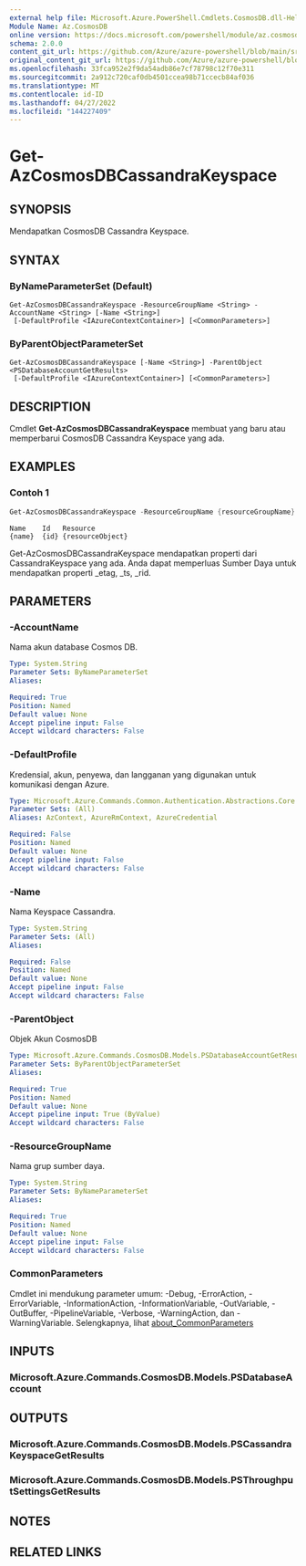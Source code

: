```yaml
---
external help file: Microsoft.Azure.PowerShell.Cmdlets.CosmosDB.dll-Help.xml
Module Name: Az.CosmosDB
online version: https://docs.microsoft.com/powershell/module/az.cosmosdb/get-azcosmosdbcassandrakeyspace
schema: 2.0.0
content_git_url: https://github.com/Azure/azure-powershell/blob/main/src/CosmosDB/CosmosDB/help/Get-AzCosmosDBCassandraKeyspace.md
original_content_git_url: https://github.com/Azure/azure-powershell/blob/main/src/CosmosDB/CosmosDB/help/Get-AzCosmosDBCassandraKeyspace.md
ms.openlocfilehash: 33fca952e2f9da54adb86e7cf78798c12f70e311
ms.sourcegitcommit: 2a912c720caf0db4501ccea98b71ccecb84af036
ms.translationtype: MT
ms.contentlocale: id-ID
ms.lasthandoff: 04/27/2022
ms.locfileid: "144227409"
---
```

# Get-AzCosmosDBCassandraKeyspace

## SYNOPSIS
Mendapatkan CosmosDB Cassandra Keyspace.

## SYNTAX

### ByNameParameterSet (Default)
```
Get-AzCosmosDBCassandraKeyspace -ResourceGroupName <String> -AccountName <String> [-Name <String>]
 [-DefaultProfile <IAzureContextContainer>] [<CommonParameters>]
```

### ByParentObjectParameterSet
```
Get-AzCosmosDBCassandraKeyspace [-Name <String>] -ParentObject <PSDatabaseAccountGetResults>
 [-DefaultProfile <IAzureContextContainer>] [<CommonParameters>]
```

## DESCRIPTION
Cmdlet **Get-AzCosmosDBCassandraKeyspace** membuat yang baru atau memperbarui CosmosDB Cassandra Keyspace yang ada.

## EXAMPLES

### Contoh 1
```powershell
Get-AzCosmosDBCassandraKeyspace -ResourceGroupName {resourceGroupName} -AccountName {accountName} -Name {name}
```

```output
Name    Id   Resource
{name}  {id} {resourceObject}
```

Get-AzCosmosDBCassandraKeyspace mendapatkan properti dari CassandraKeyspace yang ada. Anda dapat memperluas Sumber Daya untuk mendapatkan properti _etag, _ts, _rid.

## PARAMETERS

### -AccountName
Nama akun database Cosmos DB.

```yaml
Type: System.String
Parameter Sets: ByNameParameterSet
Aliases:

Required: True
Position: Named
Default value: None
Accept pipeline input: False
Accept wildcard characters: False
```

### -DefaultProfile
Kredensial, akun, penyewa, dan langganan yang digunakan untuk komunikasi dengan Azure.

```yaml
Type: Microsoft.Azure.Commands.Common.Authentication.Abstractions.Core.IAzureContextContainer
Parameter Sets: (All)
Aliases: AzContext, AzureRmContext, AzureCredential

Required: False
Position: Named
Default value: None
Accept pipeline input: False
Accept wildcard characters: False
```

### -Name
Nama Keyspace Cassandra.

```yaml
Type: System.String
Parameter Sets: (All)
Aliases:

Required: False
Position: Named
Default value: None
Accept pipeline input: False
Accept wildcard characters: False
```

### -ParentObject
Objek Akun CosmosDB

```yaml
Type: Microsoft.Azure.Commands.CosmosDB.Models.PSDatabaseAccountGetResults
Parameter Sets: ByParentObjectParameterSet
Aliases:

Required: True
Position: Named
Default value: None
Accept pipeline input: True (ByValue)
Accept wildcard characters: False
```

### -ResourceGroupName
Nama grup sumber daya.

```yaml
Type: System.String
Parameter Sets: ByNameParameterSet
Aliases:

Required: True
Position: Named
Default value: None
Accept pipeline input: False
Accept wildcard characters: False
```

### CommonParameters
Cmdlet ini mendukung parameter umum: -Debug, -ErrorAction, -ErrorVariable, -InformationAction, -InformationVariable, -OutVariable, -OutBuffer, -PipelineVariable, -Verbose, -WarningAction, dan -WarningVariable. Selengkapnya, lihat [about_CommonParameters](http://go.microsoft.com/fwlink/?LinkID=113216)

## INPUTS

### Microsoft.Azure.Commands.CosmosDB.Models.PSDatabaseAccount

## OUTPUTS

### Microsoft.Azure.Commands.CosmosDB.Models.PSCassandraKeyspaceGetResults

### Microsoft.Azure.Commands.CosmosDB.Models.PSThroughputSettingsGetResults

## NOTES

## RELATED LINKS
